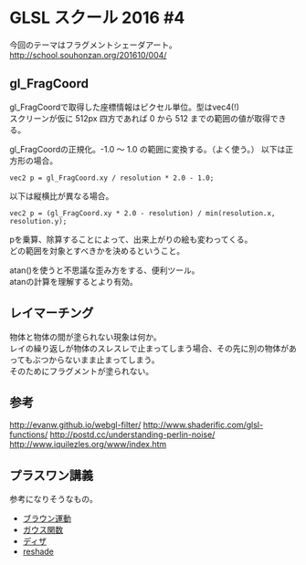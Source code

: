 # GLSL スクール 2016 #4
今回のテーマはフラグメントシェーダアート。
http://school.souhonzan.org/201610/004/

## gl_FragCoord

gl_FragCoordで取得した座標情報はピクセル単位。型はvec4(!)  
スクリーンが仮に 512px 四方であれば 0 から 512 までの範囲の値が取得できる。

gl_FragCoordの正規化。-1.0 〜 1.0 の範囲に変換する。（よく使う。）
以下は正方形の場合。

    vec2 p = gl_FragCoord.xy / resolution * 2.0 - 1.0;

以下は縦横比が異なる場合。

    vec2 p = (gl_FragCoord.xy * 2.0 - resolution) / min(resolution.x, resolution.y);

pを乗算、除算することによって、出来上がりの絵も変わってくる。  
どの範囲を対象とすべきかを決めるということ。

atan()を使うと不思議な歪み方をする、便利ツール。  
atanの計算を理解するとより有効。

## レイマーチング

物体と物体の間が塗られない現象は何か。  
レイの繰り返しが物体のスレスレで止まってしまう場合、その先に別の物体があってもぶつからないまま止まってしまう。  
そのためにフラグメントが塗られない。

## 参考

http://evanw.github.io/webgl-filter/
http://www.shaderific.com/glsl-functions/
http://postd.cc/understanding-perlin-noise/
http://www.iquilezles.org/www/index.htm

## プラスワン講義

参考になりそうなもの。

- [ブラウン運動](https://ja.wikipedia.org/wiki/ブラウン運動)
- [ガウス関数](https://ja.wikipedia.org/wiki/%E3%82%AC%E3%82%A6%E3%82%B9%E9%96%A2%E6%95%B0)
- [ディザ](https://github.com/hughsk/glsl-dither)
- [reshade](https://reshade.me/)

